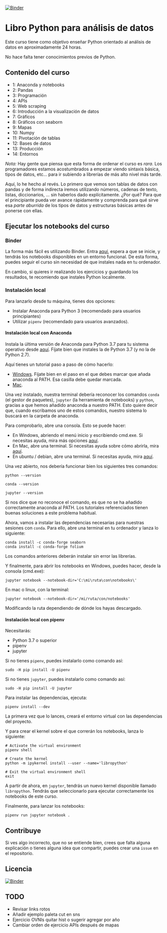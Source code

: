 [![Binder](https://mybinder.org/badge_logo.svg)](https://mybinder.org/v2/gh/koldLight/curso-python-analisis-datos/master)

# Libro Python para análisis de datos

Este curso tiene como objetivo enseñar Python orientado al análisis de datos en aproximadamente 24 horas.

No hace falta tener conocimientos previos de Python.

## Contenido del curso

* 1: Anaconda y notebooks
* 2: Pandas
* 3: Programación
* 4: APIs
* 5: Web scraping
* 6: Introducción a la visualización de datos
* 7: Gráficos
* 8: Gráficos con seaborn
* 9: Mapas
* 10: Numpy
* 11: Pivotación de tablas
* 12: Bases de datos
* 13: Producción
* 14: Entornos

_Nota:_ Hay gente que piensa que esta forma de ordenar el curso es _rara_. Los programadores estamos acostumbrados a empezar viendo sintaxis básica, tipos de datos, etc... para ir subiendo a librerías de más alto nivel más tarde.

Aquí, lo he hecho al revés. Lo primero que vemos son tablas de datos con pandas y de forma indirecta iremos utilizando números, cadenas de texto, listas, diccionarios, ... sin haberlos dado explícitamente. ¿Por qué? Para que el principiante pueda ver avance rápidamente y comprenda para qué sirve esa _parte aburrida_ de los tipos de datos y estructuras básicas antes de ponerse con ellas.

## Ejecutar los notebooks del curso

### Binder

La forma más fácil es utilizando Binder. Entra [aquí](https://mybinder.org/v2/gh/koldLight/curso-python-analisis-datos/master), espera a que se inicie, y tendrás los notebooks disponibles en un entorno funcional. De esta forma, puedes seguir el curso sin necesidad de que instales nada en tu ordenador.

En cambio, si quieres ir realizando los ejercicios y guardando los resultados, te recomiendo que instales Python localmente.

### Instalación local

Para lanzarlo desde tu máquina, tienes dos opciones:

* Instalar Anaconda para Python 3 (recomendado para usuarios principiantes)
* Utilizar `pipenv` (recomendado para usuarios avanzados).

#### Instalación local con Anaconda

Instala la última versión de Anaconda para Python 3.7 para tu sistema operativo desde [aquí](https://www.anaconda.com/download). Fíjate bien que instales la de Python 3.7 (y no la de Python 2.7).

Aquí tienes un tutorial paso a paso de cómo hacerlo:

* [Windows](https://www.datacamp.com/community/tutorials/installing-anaconda-windows). Fíjate bien en el paso en el que debes marcar que añada anaconda al PATH. Esa casilla debe quedar marcada.
* [Mac](https://www.datacamp.com/community/tutorials/installing-anaconda-mac-os-x).

Una vez instalado, nuestra terminal debería reconocer los comandos `conda` (el gestor de paquetes), `jupyter` (la herramienta de notebooks) y `python`, gracias a que hemos añadido anaconda a nuestro PATH. Esto quiere decir que, cuando escribamos uno de estos comandos, nuestro sistema lo buscará en la carpeta de anaconda. 

Para comprobarlo, abre una consola. Esto se puede hacer:

* En Windows, abriendo el menú inicio y escribiendo cmd.exe. Si necesitas ayuda, mira más opciones [aquí](https://www.lifewire.com/how-to-open-command-prompt-2618089).
* En Mac, abre una terminal. Si necesitas ayuda sobre cómo abrirla, mira [aquí](https://blog.teamtreehouse.com/introduction-to-the-mac-os-x-command-line).
* En ubuntu / debian, abre una terminal. Si necesitas ayuda, mira [aquí](https://www.lifewire.com/ways-to-open-a-terminal-console-window-using-ubuntu-4075024).

Una vez abierto, nos debería funcionar bien los siguientes tres comandos:

```
python --version

conda --version

jupyter --version
```

Si nos dice que no reconoce el comando, es que no se ha añadido correctamente anaconda al PATH. Los tutoriales referenciados tienen buenas soluciones a este problema habitual.

Ahora, vamos a instalar las dependencias necesarias para nuestras sesiones con `conda`. Para ello, abre una terminal en tu ordenador y lanza lo siguiente:

```
conda install -c conda-forge seaborn
conda install -c conda-forge folium
```

Los comandos anteriores deberán instalar sin error las librerías.

Y finalmente, para abrir los notebooks en Windows, puedes hacer, desde la consola (cmd.exe):

```
jupyter notebook --notebook-dir='C:\mi\ruta\con\notebooks\'
```

En mac o linux, con la terminal:

```
jupyter notebook --notebook-dir='/mi/ruta/con/notebooks'
```

Modificando la ruta dependiendo de dónde los hayas descargado.

#### Instalación local con pipenv

Necesitarás:

  * Python 3.7 o superior
  * pipenv
  * jupyter

Si no tienes `pipenv`, puedes instalarlo como comando así:

```
sudo -H pip install -U pipenv
```

Si no tienes `jupyter`, puedes instalarlo como comando así:

```
sudo -H pip install -U jupyter
```

Para instalar las dependencias, ejecuta:

```
pipenv install --dev
```

La primera vez que lo lances, creará el entorno virtual con las dependencias del proyecto.

Y para crear el kernel sobre el que correrán los notebooks, lanza lo siguiente:

```
# Activate the virtual environment
pipenv shell

# Create the kernel
python -m ipykernel install --user --name='libropython'

# Exit the virtual environment shell
exit
```

A partir de ahora, en `jupyter`, tendrás un nuevo kernel disponible llamado `libropython`. Tendrás que seleccionarlo para ejecutar correctamente los notebooks de este curso.

Finalmente, para lanzar los notebooks:

```
pipenv run jupyter notebook .
```

## Contribuye

Si ves algo incorrecto, que no se entiende bien, crees que falta alguna explicación o tienes alguna idea que compartir, puedes crear una `issue` en el repositorio.

## Licencia

[![Binder](http://i.creativecommons.org/l/by-sa/4.0/88x31.png)](http://creativecommons.org/licenses/by-sa/4.0/)

## TODO

* Revisar links rotos
* Añadir ejemplo paleta cut en sns
* Ejercicio OVNIs quitar hist o sugerir agregar por año
* Cambiar orden de ejercicio APIs después de mapas
